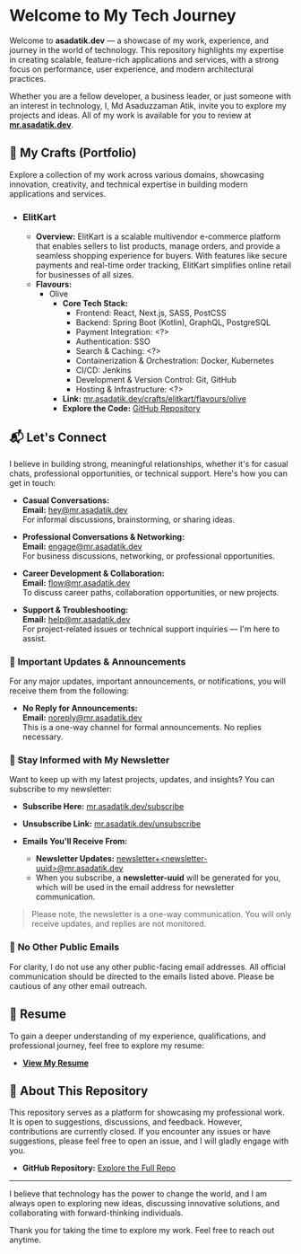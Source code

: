 # Welcome to My Tech Journey

Welcome to **asadatik.dev** — a showcase of my work, experience, and journey in the world of technology. This repository highlights my expertise in creating scalable, feature-rich applications and services, with a strong focus on performance, user experience, and modern architectural practices.

Whether you are a fellow developer, a business leader, or just someone with an interest in technology, I, Md Asaduzzaman Atik, invite you to explore my projects and ideas. All of my work is available for you to review at **[mr.asadatik.dev](https://mr.asadatik.dev)**.

## 🚀 My Crafts (Portfolio)

Explore a collection of my work across various domains, showcasing innovation, creativity, and technical expertise in building modern applications and services.

-   ### **ElitKart**

    -   **Overview:** ElitKart is a scalable multivendor e-commerce platform that enables sellers to list products, manage orders, and provide a seamless shopping experience for buyers. With features like secure payments and real-time order tracking, ElitKart simplifies online retail for businesses of all sizes.
    -   **Flavours:**
        -   Olive
            -   **Core Tech Stack:**
                -   Frontend: React, Next.js, SASS, PostCSS
                -   Backend: Spring Boot (Kotlin), GraphQL, PostgreSQL
                -   Payment Integration: \<?\>
                -   Authentication: SSO
                -   Search & Caching: \<?\>
                -   Containerization & Orchestration: Docker, Kubernetes
                -   CI/CD: Jenkins
                -   Development & Version Control: Git, GitHub
                -   Hosting & Infrastructure: \<?\>
            -   **Link:** [mr.asadatik.dev/crafts/elitkart/flavours/olive](https://mr.asadatik.dev/crafts/elitkart/flavours/olive)
            -   **Explore the Code:** [GitHub Repository](/core/applications/web/elitkart/flavours/olive/)

## 📬 Let's Connect

I believe in building strong, meaningful relationships, whether it's for casual chats, professional opportunities, or technical support. Here's how you can get in touch:

-   **Casual Conversations:**  
    **Email:** [hey@mr.asadatik.dev](mailto:hey@mr.asadatik.dev)  
    For informal discussions, brainstorming, or sharing ideas.

-   **Professional Conversations & Networking:**  
    **Email:** [engage@mr.asadatik.dev](mailto:engage@mr.asadatik.dev)  
    For business discussions, networking, or professional opportunities.

-   **Career Development & Collaboration:**  
    **Email:** [flow@mr.asadatik.dev](mailto:flow@mr.asadatik.dev)  
    To discuss career paths, collaboration opportunities, or new projects.

-   **Support & Troubleshooting:**  
    **Email:** [help@mr.asadatik.dev](mailto:help@mr.asadatik.dev)  
    For project-related issues or technical support inquiries — I'm here to assist.

### 📢 **Important Updates & Announcements**

For any major updates, important announcements, or notifications, you will receive them from the following:

-   **No Reply for Announcements:**  
    **Email:** [noreply@mr.asadatik.dev](mailto:noreply@mr.asadatik.dev)  
    This is a one-way channel for formal announcements. No replies necessary.

### 📰 **Stay Informed with My Newsletter**

Want to keep up with my latest projects, updates, and insights? You can subscribe to my newsletter:

-   **Subscribe Here:** [mr.asadatik.dev/subscribe](https://mr.asadatik.dev/subscribe)
-   **Unsubscribe Link:** [mr.asadatik.dev/unsubscribe](https://mr.asadatik.dev/subscribe)
-   **Emails You'll Receive From:**

    -   **Newsletter Updates:** [newsletter+\<newsletter-uuid\>@mr.asadatik.dev](#)
    -   When you subscribe, a **newsletter-uuid** will be generated for you, which will be used in the email address for newsletter communication.

> Please note, the newsletter is a one-way communication. You will only receive updates, and replies are not monitored.

### 🚫 **No Other Public Emails**

For clarity, I do not use any other public-facing email addresses. All official communication should be directed to the emails listed above. Please be cautious of any other email outreach.

## 📝 Resume

To gain a deeper understanding of my experience, qualifications, and professional journey, feel free to explore my resume:

-   **[View My Resume](https://github.com/mrasadatik)**

## 📌 About This Repository

This repository serves as a platform for showcasing my professional work. It is open to suggestions, discussions, and feedback. However, contributions are currently closed. If you encounter any issues or have suggestions, please feel free to open an issue, and I will gladly engage with you.

-   **GitHub Repository:** [Explore the Full Repo](https://github.com/mrasadatik/asadatik.dev)

---

I believe that technology has the power to change the world, and I am always open to exploring new ideas, discussing innovative solutions, and collaborating with forward-thinking individuals.

Thank you for taking the time to explore my work. Feel free to reach out anytime.
